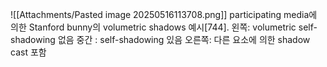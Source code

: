 ![[Attachments/Pasted image 20250516113708.png]]
participating media에 의한 Stanford bunny의 volumetric shadows 예시\[744]. 
왼쪽: volumetric self-shadowing 없음
중간 : self-shadowing 있음
오른쪽: 다른 요소에 의한 shadow cast 포함
